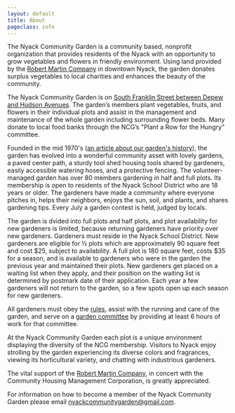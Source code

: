 ```yaml
---
layout: default
title: About
pageclass: info
---
```


The Nyack Community Garden is a community based, nonprofit organization that provides residents of the Nyack with an opportunity to grow vegetables and flowers in friendly environment. Using land provided by the [Robert Martin Company](http://robertmartincompany.com) in downtown Nyack, the garden donates surplus vegetables to local charities and enhances the beauty of the community.

The Nyack Community Garden is on [South Franklin Street between Depew and Hudson Avenues](http://www.openstreetmap.org/?minlon=-73.9218139648438&minlat=41.0889358520508&maxlon=-73.9215545654297&maxlat=41.0897102355957). The garden’s members plant vegetables, fruits, and flowers in their individual plots and assist in the management and maintenance of the whole garden including surrounding flower beds. Many donate to local food banks through the NCG’s "Plant a Row for the Hungry" committee.

Founded in the mid 1970's ([an article about our garden's history](/pdf/Newsletter_Oct_Nov_2018.pdf)), the garden has evolved into a wonderful community asset with lovely gardens, a paved center path, a sturdy tool shed housing tools shared by gardeners, easily accessible watering hoses, and a protective fencing. The volunteer-managed garden has over 80 members gardening in half and full plots. Its membership is open to residents of the Nyack School District who are 18 years or older. The gardeners have made a community where everyone pitches in, helps their neighbors, enjoys the sun, soil, and plants, and shares gardening tips. Every July a garden contest is held, judged by locals.

The garden is dvided into full plots and half plots, and plot availability for new gardeners is limited, because returning gardeners have priority over new gardeners. Gardeners must reside in the Nyack School District. New gardeners are eligible for ½ plots which are approximately 90 square feet and cost $25, subject to availability. A full plot is 180 square feet, costs $35 for a season, and is available to gardeners who were in the garden the previous year and maintained their plots. New gardeners get placed on a waiting list when they apply, and their position on the waiting list is determined by postmark date of their application. Each year a few gardeners will not return to the garden, so a few spots open up each season for new gardeners.

All gardeners must obey the [rules](/garden-rules/), assist with the running and care of the garden, and serve on a [garden committee](/pdf/Committee_Descriptions_2019.pdf) by providing at least 6 hours of work for that committee.

At the Nyack Community Garden each plot is a unique environment displaying the diversity of the NCG membership. Visitors to Nyack enjoy strolling by the garden experiencing its diverse colors and fragrances, viewing its horticultural variety, and chatting with industrious gardeners.

The vital support of the [Robert Martin Company](http://robertmartincompany.com), in concert with the Community Housing Management Corporation, is greatly appreciated.

For information on how to become a member of the Nyack Community Garden please email [nyackcommunitygarden@gmail.com](mailto:nyackcommunitygarden@gmail.com).

